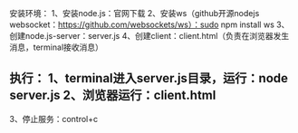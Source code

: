 
安装环境：
1、安装node.js：官网下载
2、安装ws（github开源nodejs websocket：https://github.com/websockets/ws）：sudo npm install ws
3、创建node.js-server：server.js
4、创建client：client.html（负责在浏览器发生消息，terminal接收消息）

执行：
1、terminal进入server.js目录，运行：node server.js
2、浏览器运行：client.html
---
3、停止服务：control+c
